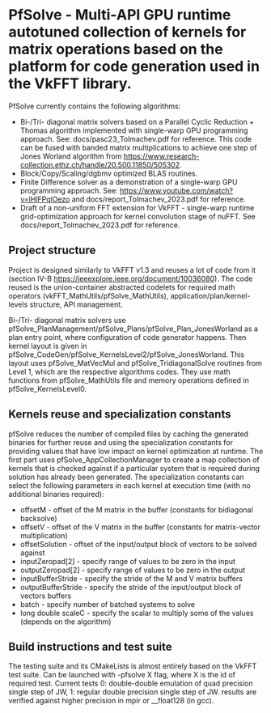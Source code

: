 # PfSolve - Multi-API GPU runtime autotuned collection of kernels for matrix operations based on the platform for code generation used in the VkFFT library.

PfSolve currently contains the following algorithms:

- Bi-/Tri- diagonal matrix solvers based on a Parallel Cyclic Reduction + Thomas algorithm implemented with single-warp GPU programming approach. See: docs/pasc23_Tolmachev.pdf for reference. This code can be fused with banded matrix multiplications to achieve one step of Jones Worland algorithm from https://www.research-collection.ethz.ch/handle/20.500.11850/505302.
- Block/Copy/Scaling/dgbmv optimized BLAS routines. 
- Finite Difference solver as a demonstration of a single-warp GPU programming approach. See: https://www.youtube.com/watch?v=lHlFPqlOezo and docs/report_Tolmachev_2023.pdf for reference.
- Draft of a non-uniform FFT extension for VkFFT - single-warp runtime grid-optimization approach for kernel convolution stage of nuFFT. See docs/report_Tolmachev_2023.pdf for reference.

## Project structure

Project is designed similarly to VkFFT v1.3 and reuses a lot of code from it (section IV-B https://ieeexplore.ieee.org/document/10036080). The code reused is the union-container abstracted codelets for required math operators (vkFFT_MathUtils/pfSolve_MathUtils), application/plan/kernel-levels structure, API management.

Bi-/Tri- diagonal matrix solvers use pfSolve_PlanManagement/pfSolve_Plans/pfSolve_Plan_JonesWorland as a plan entry point, where configuration of code generator happens. Then kernel layout is given in pfSolve_CodeGen/pfSolve_KernelsLevel2/pfSolve_JonesWorland. This layout uses pfSolve_MatVecMul and pfSolve_TridiagonalSolve routines from Level 1, which are the respective algorithms codes. They use math functions from pfSolve_MathUtils file and memory operations defined in pfSolve_KernelsLevel0.

## Kernels reuse and specialization constants

pfSolve reduces the number of compiled files by caching the generated binaries for further reuse and using the specialization constants for providing values that have low impact on kernel optimization at runtime. The first part uses pfSolve_AppCollectionManager to create a map collection of kernels that is checked against if a particular system that is required during solution has already been generated. The specialization constants can select the following parameters in each kernel at execution time (with no additional binaries required): 

- offsetM - offset of the M matrix in the buffer (constants for bidiagonal backsolve)
- offsetV - offset of the V matrix in the buffer (constants for matrix-vector multiplication)
- offsetSolution - offset of the input/output block of vectors to be solved against
- inputZeropad[2] - specify range of values to be zero in the input
- outputZeropad[2] - specify range of values to be zero in the output 
- inputBufferStride - specify the stride of the M and V matrix buffers
- outputBufferStride - specify the stride of the input/output block of vectors buffers
- batch - specify number of batched systems to solve
- long double scaleC - specify the scalar to multiply some of the values (depends on the algorithm)

## Build instructions and test suite 

The testing suite and its CMakeLists is almost entirely based on the VkFFT test suite. Can be launched with -pfsolve X flag, where X is the id of required test. Current tests 0: double-double emulation of quad precision single step of JW, 1: regular double precision single step of JW. results are verified against higher precision in mpir or __float128 (in gcc).

